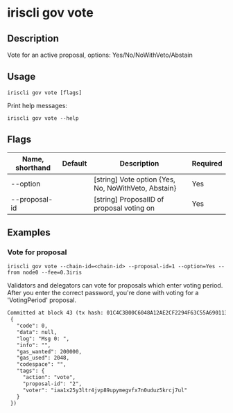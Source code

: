 # iriscli gov vote

## Description

Vote for an active proposal, options: Yes/No/NoWithVeto/Abstain

## Usage

```
iriscli gov vote [flags]
```

Print help messages:

```
iriscli gov vote --help
```
## Flags

| Name, shorthand  | Default                    | Description                                                                                                                                          | Required |
| ---------------- | -------------------------- | ---------------------------------------------------------------------------------------------------------------------------------------------------- | -------- |
| --option         |                            | [string] Vote option {Yes, No, NoWithVeto, Abstain}                                                                                                  | Yes      |
| --proposal-id    |                            | [string] ProposalID of proposal voting on                                                                                                            | Yes      |

## Examples

### Vote for proposal

```shell
iriscli gov vote --chain-id=<chain-id> --proposal-id=1 --option=Yes --from node0 --fee=0.3iris
```

Validators and delegators can vote for proposals which enter voting period.
After you enter the correct password, you're done with voting for a 'VotingPeriod' proposal.

```txt
Committed at block 43 (tx hash: 01C4C3B00C6048A12AE2CF2294F63C55A69011381B819C35F11B04C921DB81CC, response:
 {
   "code": 0,
   "data": null,
   "log": "Msg 0: ",
   "info": "",
   "gas_wanted": 200000,
   "gas_used": 2048,
   "codespace": "",
   "tags": {
     "action": "vote",
     "proposal-id": "2",
     "voter": "iaa1x25y3ltr4jvp89upymegvfx7n0uduz5krcj7ul"
   }
 })
```
